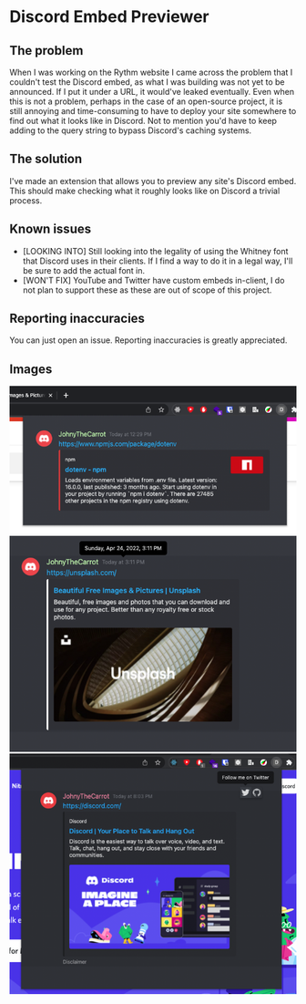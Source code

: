 # Discord Embed Previewer

## The problem

When I was working on the Rythm website I came across the problem that I
couldn't test the Discord embed, as what I was building was not yet to be announced.
If I put it under a URL, it would've leaked eventually.
Even when this is not a problem, perhaps in the case of an open-source project,
it is still annoying and time-consuming to have to deploy your site somewhere to find out
what it looks like in Discord. Not to mention you'd have to keep adding to the query string to
bypass Discord's caching systems.

## The solution

I've made an extension that allows you to preview any site's Discord embed.
This should make checking what it roughly looks like on Discord a trivial process.

## Known issues

* [LOOKING INTO] Still looking into the legality of using the Whitney font that Discord uses in their clients. If I find a way to do it in a legal way, I'll be sure to add the actual font in.
* [WON'T FIX] YouTube and Twitter have custom embeds in-client, I do not plan to support these as these are out of scope of this project.

## Reporting inaccuracies

You can just open an issue.
Reporting inaccuracies is greatly appreciated.

## Images

![](https://github.com/JohnyTheCarrot/discord-embed-previewer/blob/main/readme-images/image1.png?raw=true)
![](https://github.com/JohnyTheCarrot/discord-embed-previewer/blob/main/readme-images/image2.png?raw=true)
![](https://github.com/JohnyTheCarrot/discord-embed-previewer/blob/main/readme-images/image3.png?raw=true)
